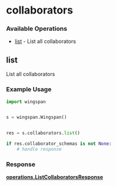 # collaborators

### Available Operations

* [list](#list) - List all collaborators

## list

List all collaborators

### Example Usage

```python
import wingspan


s = wingspan.Wingspan()


res = s.collaborators.list()

if res.collaborator_schemas is not None:
    # handle response
```


### Response

**[operations.ListCollaboratorsResponse](../../models/operations/listcollaboratorsresponse.md)**

